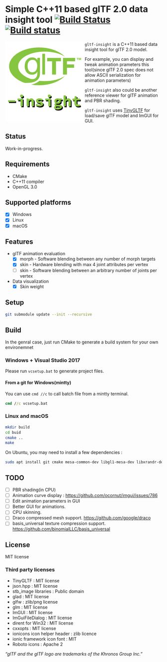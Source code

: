 # Simple C++11 based glTF 2.0 data insight tool [![Build Status](https://travis-ci.org/lighttransport/gltf-insight.svg?branch=devel)](https://travis-ci.org/lighttransport/gltf-insight) [![Build status](https://ci.appveyor.com/api/projects/status/pb5f6g3qwxrrnxga/branch/devel?svg=true)](https://ci.appveyor.com/project/Ybalrid/gltf-insight/branch/devel)

<img align="left" width="256" height="256" src="icons/gltf-insight.png">

`gltf-insight` is a C++11 based data insight tool for glTF 2.0 model.

For example, you can display and tweak animation prameters this tool(since glTF 2.0 spec does not allow ASCII serialization for animation parameters)

`gltf-insight` also could be another reference viewer for glTF animation and PBR shading.

`gltf-insight` uses [TinyGLTF](https://github.com/syoyo/tinygltf) for load/save glTF model and ImGUI for GUI.



## Status

Work-in-progress.

## Requirements

* CMake
* C++11 compiler
* OpenGL 3.0

## Supported platforms

* [x] Windows
* [x] Linux
* [x] macOS

## Features

* glTF animation evaluation
  * [x] morph - Software blending between any number of morph targets
  * [x] skin - Hardware blending with max 4 joint attributes per vertex
  * [ ] skin - Software blending between an arbitrary number of joints per vertex
* Data visualization
  * [x] Skin weight

## Setup

```bash
git submodule update --init --recursive
```
## Build

In the genral case, just run CMake to generate a build system for your own environemnet

### Windows + Visual Studio 2017

Please run `vcsetup.bat` to generate project files.

#### From a git for Windows(mintty)

You can use `cmd //c` to call batch file from a mintty terminal.

```cmd
cmd //c vcsetup.bat
```

### Linux and macOS

```bash
mkdir build
cd buid
cmake ..
make
```

On Ubuntu, you may need to install a few dependencies : 

```bash
sudo apt install git cmake mesa-common-dev libgl1-mesa-dev libxrandr-dev libxcb-xinerama0 libxinerama-dev libxcursor-dev libxi-dev
```

## TODO

* [ ] PBR shading(in CPU)
* [ ] Animation curve display : https://github.com/ocornut/imgui/issues/786
* [ ] Edit animation parameters in GUI
* [ ] Better GUI for animations.
* [ ] CPU skinning.
* [ ] Draco compressed mesh support. https://github.com/google/draco
* [ ] basis_universal texture compression support. https://github.com/binomialLLC/basis_universal

## License

MIT license

### Third party licenses

* TinyGLTF : MIT license
* json.hpp : MIT license
* stb_image libraries : Public domain
* glad : MIT license
* glfw : zlib/png license
* glm : MIT license
* ImGUI : MIT license
* ImGuiFileDialog : MIT license
* dirent for Win32 : MIT license
* cxxopts : MIT license
* ionicons icon helper header : zlib licence
* ionic framework icon font : MIT
* Roboto icons : Apache 2

*“glTF and the glTF logo are trademarks of the Khronos Group Inc.”*
